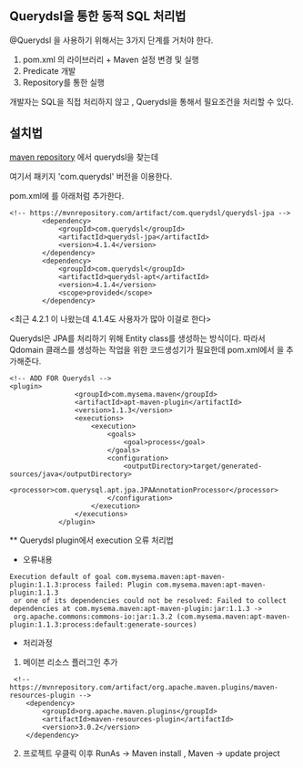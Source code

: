 ## Querydsl을 통한 동적 SQL 처리법

@Querydsl 을 사용하기 위해서는 3가지 단계를 거처야 한다.

1. pom.xml 의 라이브러리 + Maven 설정 변경 및 실행
2. Predicate 개발
3. Repository를 통한 실행

개발자는 SQL을 직접 처리하지 않고 , Querydsl을 통해서 필요조건을 처리할 수 있다.

## 설치법

[maven repository](https://mvnrepository.com/) 에서 querydsl을 찾는데

여기서 패키지 'com.querydsl' 버전을 이용한다.

pom.xml에 <dependency>를 아래처럼 추가한다.
~~~
<!-- https://mvnrepository.com/artifact/com.querydsl/querydsl-jpa -->
		<dependency>
		    <groupId>com.querydsl</groupId>
		    <artifactId>querydsl-jpa</artifactId>
		    <version>4.1.4</version>
		</dependency>
		<dependency>
		    <groupId>com.querydsl</groupId>
		    <artifactId>querydsl-apt</artifactId>
		    <version>4.1.4</version>
		    <scope>provided</scope>
		</dependency>
~~~
<최근 4.2.1 이 나왔는데 4.1.4도 사용자가 많아 이걸로 한다>

Querydsl은 JPA를 처리하기 위해 Entity class를 생성하는 방식이다.
따라서 Qdomain 클래스를 생성하는 작업을 위한 코드생성기가 필요한데
pom.xml에서 <plugin>을 추가해준다.
~~~
<!-- ADD FOR Querydsl -->
<plugin>
				<groupId>com.mysema.maven</groupId>
				<artifactId>apt-maven-plugin</artifactId>
				<version>1.1.3</version>
				<executions>
					<execution>
						<goals>
							<goal>process</goal>
						</goals>
						<configuration>
							<outputDirectory>target/generated-sources/java</outputDirectory>	
							<processor>com.querysql.apt.jpa.JPAAnnotationProcessor</processor>	
						</configuration>
					</execution>
				</executions>
			</plugin>
~~~

** Querydsl plugin에서 execution 오류 처리법

- 오류내용 
~~~
Execution default of goal com.mysema.maven:apt-maven-plugin:1.1.3:process failed: Plugin com.mysema.maven:apt-maven-plugin:1.1.3 
 or one of its dependencies could not be resolved: Failed to collect dependencies at com.mysema.maven:apt-maven-plugin:jar:1.1.3 -> 
 org.apache.commons:commons-io:jar:1.3.2 (com.mysema.maven:apt-maven-plugin:1.1.3:process:default:generate-sources) 
~~~
- 처리과정

1. 메이븐 리소스 플러그인 <dependency> 추가
~~~
 <!-- https://mvnrepository.com/artifact/org.apache.maven.plugins/maven-resources-plugin -->
	<dependency>
	    <groupId>org.apache.maven.plugins</groupId>
	    <artifactId>maven-resources-plugin</artifactId>
	    <version>3.0.2</version>
	</dependency>
~~~
2. 프로젝트 우클릭 이후 RunAs -> Maven install , Maven -> update project

 
